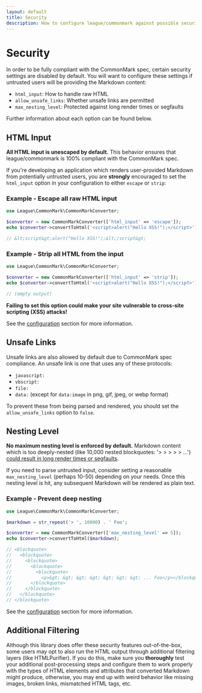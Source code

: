 ```yaml
---
layout: default
title: Security
description: How to configure league/commonmark against possible security issues when handling untrusted user input
---
```


# Security

In order to be fully compliant with the CommonMark spec, certain security settings are disabled by default.  You will want to configure these settings if untrusted users will be providing the Markdown content:

- `html_input`: How to handle raw HTML
- `allow_unsafe_links`: Whether unsafe links are permitted
- `max_nesting_level`: Protected against long render times or segfaults

Further information about each option can be found below.

## HTML Input

**All HTML input is unescaped by default.**  This behavior ensures that league/commonmark is 100% compliant with the CommonMark spec.

If you're developing an application which renders user-provided Markdown from potentially untrusted users, you are **strongly** encouraged to set the `html_input` option in your configuration to either `escape` or `strip`:

### Example - Escape all raw HTML input

```php
use League\CommonMark\CommonMarkConverter;

$converter = new CommonMarkConverter(['html_input' => 'escape']);
echo $converter->convertToHtml('<script>alert("Hello XSS!");</script>');

// &lt;script&gt;alert("Hello XSS!");&lt;/script&gt;
```

### Example - Strip all HTML from the input

```php
use League\CommonMark\CommonMarkConverter;

$converter = new CommonMarkConverter(['html_input' => 'strip']);
echo $converter->convertToHtml('<script>alert("Hello XSS!");</script>');

// (empty output)
```

**Failing to set this option could make your site vulnerable to cross-site scripting (XSS) attacks!**

See the [configuration](/2.2/configuration/) section for more information.

## Unsafe Links

Unsafe links are also allowed by default due to CommonMark spec compliance.  An unsafe link is one that uses any of these protocols:

- `javascript:`
- `vbscript:`
- `file:`
- `data:` (except for `data:image` in png, gif, jpeg, or webp format)

To prevent these from being parsed and rendered, you should set the `allow_unsafe_links` option to `false`.

## Nesting Level

**No maximum nesting level is enforced by default.**  Markdown content which is too deeply-nested (like 10,000 nested blockquotes: '> > > > > ...') [could result in long render times or segfaults](https://github.com/thephpleague/commonmark/issues/243#issuecomment-217580285).

If you need to parse untrusted input, consider setting a reasonable `max_nesting_level` (perhaps 10-50) depending on your needs.  Once this nesting level is hit, any subsequent Markdown will be rendered as plain text.

### Example - Prevent deep nesting

```php
use League\CommonMark\CommonMarkConverter;

$markdown = str_repeat('> ', 10000) . ' Foo';

$converter = new CommonMarkConverter(['max_nesting_level' => 5]);
echo $converter->convertToHtml($markdown);

// <blockquote>
//   <blockquote>
//     <blockquote>
//       <blockquote>
//         <blockquote>
//           <p>&gt; &gt; &gt; &gt; &gt; &gt; &gt; ... Foo</p></blockquote>
//       </blockquote>
//     </blockquote>
//   </blockquote>
// </blockquote>
```

See the [configuration](/2.2/configuration/) section for more information.

## Additional Filtering

Although this library does offer these security features out-of-the-box, some users may opt to also run the HTML output through additional filtering layers (like HTMLPurifier).  If you do this, make sure you **thoroughly** test your additional post-processing steps and configure them to work properly with the types of HTML elements and attributes that converted Markdown might produce, otherwise, you may end up with weird behavior like missing images, broken links, mismatched HTML tags, etc.
